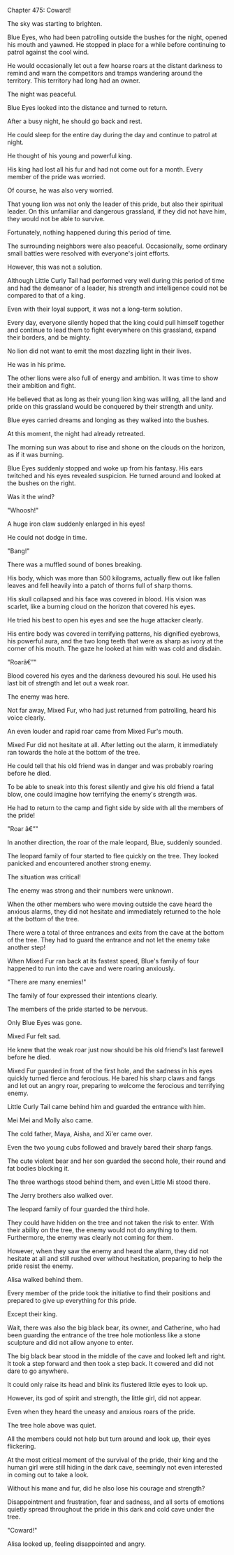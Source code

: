 Chapter 475: Coward\!

The sky was starting to brighten.

Blue Eyes, who had been patrolling outside the bushes for the night, opened his mouth and yawned. He stopped in place for a while before continuing to patrol against the cool wind.

He would occasionally let out a few hoarse roars at the distant darkness to remind and warn the competitors and tramps wandering around the territory. This territory had long had an owner.

The night was peaceful.

Blue Eyes looked into the distance and turned to return.

After a busy night, he should go back and rest.

He could sleep for the entire day during the day and continue to patrol at night.

He thought of his young and powerful king.

His king had lost all his fur and had not come out for a month. Every member of the pride was worried.

Of course, he was also very worried.

That young lion was not only the leader of this pride, but also their spiritual leader. On this unfamiliar and dangerous grassland, if they did not have him, they would not be able to survive.

Fortunately, nothing happened during this period of time.

The surrounding neighbors were also peaceful. Occasionally, some ordinary small battles were resolved with everyone's joint efforts.

However, this was not a solution.

Although Little Curly Tail had performed very well during this period of time and had the demeanor of a leader, his strength and intelligence could not be compared to that of a king.

Even with their loyal support, it was not a long-term solution.

Every day, everyone silently hoped that the king could pull himself together and continue to lead them to fight everywhere on this grassland, expand their borders, and be mighty.

No lion did not want to emit the most dazzling light in their lives.

He was in his prime.

The other lions were also full of energy and ambition. It was time to show their ambition and fight.

He believed that as long as their young lion king was willing, all the land and pride on this grassland would be conquered by their strength and unity.

Blue eyes carried dreams and longing as they walked into the bushes.

At this moment, the night had already retreated.

The morning sun was about to rise and shone on the clouds on the horizon, as if it was burning.

Blue Eyes suddenly stopped and woke up from his fantasy. His ears twitched and his eyes revealed suspicion. He turned around and looked at the bushes on the right.

Was it the wind?

"Whoosh\!"

A huge iron claw suddenly enlarged in his eyes\!

He could not dodge in time.

"Bang\!"

There was a muffled sound of bones breaking.

His body, which was more than 500 kilograms, actually flew out like fallen leaves and fell heavily into a patch of thorns full of sharp thorns.

His skull collapsed and his face was covered in blood. His vision was scarlet, like a burning cloud on the horizon that covered his eyes.

He tried his best to open his eyes and see the huge attacker clearly.

His entire body was covered in terrifying patterns, his dignified eyebrows, his powerful aura, and the two long teeth that were as sharp as ivory at the corner of his mouth. The gaze he looked at him with was cold and disdain.

"Roarâ€”"

Blood covered his eyes and the darkness devoured his soul. He used his last bit of strength and let out a weak roar.

The enemy was here.

Not far away, Mixed Fur, who had just returned from patrolling, heard his voice clearly.

An even louder and rapid roar came from Mixed Fur's mouth.

Mixed Fur did not hesitate at all. After letting out the alarm, it immediately ran towards the hole at the bottom of the tree.

He could tell that his old friend was in danger and was probably roaring before he died.

To be able to sneak into this forest silently and give his old friend a fatal blow, one could imagine how terrifying the enemy's strength was.

He had to return to the camp and fight side by side with all the members of the pride\!

"Roar â€”"

In another direction, the roar of the male leopard, Blue, suddenly sounded.

The leopard family of four started to flee quickly on the tree. They looked panicked and encountered another strong enemy.

The situation was critical\!

The enemy was strong and their numbers were unknown.

When the other members who were moving outside the cave heard the anxious alarms, they did not hesitate and immediately returned to the hole at the bottom of the tree.

There were a total of three entrances and exits from the cave at the bottom of the tree. They had to guard the entrance and not let the enemy take another step\!

When Mixed Fur ran back at its fastest speed, Blue's family of four happened to run into the cave and were roaring anxiously.

"There are many enemies\!"

The family of four expressed their intentions clearly.

The members of the pride started to be nervous.

Only Blue Eyes was gone.

Mixed Fur felt sad.

He knew that the weak roar just now should be his old friend's last farewell before he died.

Mixed Fur guarded in front of the first hole, and the sadness in his eyes quickly turned fierce and ferocious. He bared his sharp claws and fangs and let out an angry roar, preparing to welcome the ferocious and terrifying enemy.

Little Curly Tail came behind him and guarded the entrance with him.

Mei Mei and Molly also came.

The cold father, Maya, Aisha, and Xi'er came over.

Even the two young cubs followed and bravely bared their sharp fangs.

The cute violent bear and her son guarded the second hole, their round and fat bodies blocking it.

The three warthogs stood behind them, and even Little Mi stood there.

The Jerry brothers also walked over.

The leopard family of four guarded the third hole.

They could have hidden on the tree and not taken the risk to enter. With their ability on the tree, the enemy would not do anything to them. Furthermore, the enemy was clearly not coming for them.

However, when they saw the enemy and heard the alarm, they did not hesitate at all and still rushed over without hesitation, preparing to help the pride resist the enemy.

Alisa walked behind them.

Every member of the pride took the initiative to find their positions and prepared to give up everything for this pride.

Except their king.

Wait, there was also the big black bear, its owner, and Catherine, who had been guarding the entrance of the tree hole motionless like a stone sculpture and did not allow anyone to enter.

The big black bear stood in the middle of the cave and looked left and right. It took a step forward and then took a step back. It cowered and did not dare to go anywhere.

It could only raise its head and blink its flustered little eyes to look up.

However, its god of spirit and strength, the little girl, did not appear.

Even when they heard the uneasy and anxious roars of the pride.

The tree hole above was quiet.

All the members could not help but turn around and look up, their eyes flickering.

At the most critical moment of the survival of the pride, their king and the human girl were still hiding in the dark cave, seemingly not even interested in coming out to take a look.

Without his mane and fur, did he also lose his courage and strength?

Disappointment and frustration, fear and sadness, and all sorts of emotions quietly spread throughout the pride in this dark and cold cave under the tree.

"Coward\!"

Alisa looked up, feeling disappointed and angry.